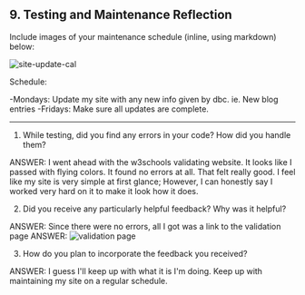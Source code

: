 ## 9. Testing and Maintenance Reflection

Include images of your maintenance schedule (inline, using markdown) below:

![site-update-cal](site-update-cal.png )

Schedule:

-Mondays: Update my site with any new info given by dbc. ie. New blog entries
-Fridays: Make sure all updates are complete.

***
1. While testing, did you find any errors in your code? How did you handle them?

ANSWER: I went ahead with the w3schools validating website. It looks like I passed with flying colors. It found no errors at all. That felt really good. I feel like my site is very simple at first glance; However, I can honestly say I worked very hard on it to make it look how it does.

2. Did you receive any particularly helpful feedback? Why was it helpful?

ANSWER: Since there were no errors, all I got was a link to the validation page ANSWER:
![validation page](http://validator.w3.org/check?uri=http%3A%2F%2Fedisonocean.github.io%2F)

3. How do you plan to incorporate the feedback you received?

ANSWER: I guess I'll keep up with what it is I'm doing. Keep up with maintaining my site on a regular schedule.
